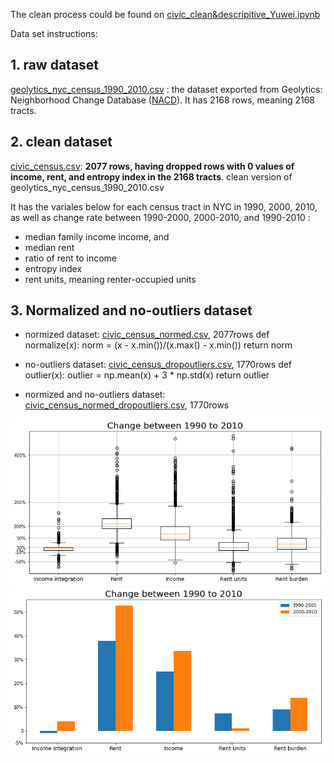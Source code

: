 The clean process could be found on [civic_clean&descripitive_Yuwei.ipynb](https://github.com/picniclin/NYC_yl5240/blob/master/civic_data_clean_Yuwei.ipynb)

Data set instructions:
## 1. raw dataset
[geolytics_nyc_census_1990_2010.csv](https://github.com/picniclin/NYC_yl5240/blob/master/data/geolytics_nyc_census_1990_2010.csv) : the dataset exported from Geolytics: Neighborhood Change Database ([NACD](http://demographics.geolytics.com/ncdb2010/default.aspx)).
It has 2168 rows, meaning 2168 tracts.

## 2. clean dataset
[civic_census.csv](https://github.com/picniclin/NYC_yl5240/blob/master/data/civic_census.csv):  **2077 rows, having dropped rows with 0 values of income, rent, and entropy index in the 2168 tracts**.
clean version of geolytics_nyc_census_1990_2010.csv

It has the variales below for each census tract in NYC in 1990, 2000, 2010, as well as change rate between 1990-2000, 2000-2010, and 1990-2010 :
- median family income income, and 
- median rent
- ratio of rent to income
- entropy index
- rent units, meaning renter-occupied units

## 3. Normalized and no-outliers dataset

- normized dataset: [civic_census_normed.csv](https://github.com/picniclin/NYC_yl5240/blob/master/data/civic_census_normed.csv), 2077rows
def normalize(x):
    norm = (x - x.min())/(x.max() - x.min())
    return norm

- no-outliers dataset: [civic_census_dropoutliers.csv](https://github.com/picniclin/NYC_yl5240/blob/master/data/civic_census_dropoutliers.csv), 1770rows
def outlier(x):
    outlier = np.mean(x) + 3 * np.std(x)
    return outlier

- normized and no-outliers dataset: [civic_census_normed_dropoutliers.csv](https://github.com/picniclin/NYC_yl5240/blob/master/data/civic_census_normed_dropoutliers.csv), 1770rows



![change](https://github.com/picniclin/NYC_yl5240/blob/master/data/change1990-2010.png)
![change2](https://github.com/picniclin/NYC_yl5240/blob/master/data/change1990-2010_2.png)



